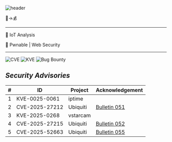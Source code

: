![header](https://capsule-render.vercel.app/api?type=soft&theme=radical&height=300&section=header&text=From%20bugs%20to%20riches)

🐞->💰

---
🎯 IoT Analysis

📖 Pwnable | Web Security

---
![CVE](https://img.shields.io/badge/CVE-3-critical?style=for-the-badge&logo=cve)
![KVE](https://img.shields.io/badge/KVE-2-important?style=for-the-badge)
![Bug Bounty](https://img.shields.io/badge/Bug_Bounty_Reports-3-success?style=for-the-badge&logo=hackerone)
## ***Security Advisories***

| # | ID | Project | Acknowledgement |
|---|---|---|---|
| 1 | KVE-0025-0061 | iptime | |
| 2 | CVE-2025-27212 | Ubiquiti | [Bulletin 051](https://community.ui.com/releases/Security-Advisory-Bulletin-051-051/583fa6e1-3d85-42ec-a453-651d1653c9b3) |
| 3 | KVE-2025-0268 | vstarcam | |
| 4 | CVE-2025-27215 | Ubiquiti | [Bulletin 052](https://community.ui.com/releases/Security-Advisory-Bulletin-052-052/ac1251ee-5bb5-4cdf-8a71-68acd1775bb6) |
| 5 | CVE-2025-52663 | Ubiquiti | [Bulletin 055](https://community.ui.com/releases/Security-Advisory-Bulletin-055-055/9b65527b-489c-4f16-ac34-2b887754db1e) |
